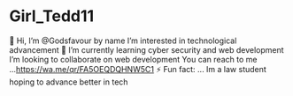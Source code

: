 # Girl_Tedd11
👋 Hi, I’m @Godsfavour by name
I’m interested in technological advancement
🌱 I’m currently learning cyber security and web development
I’m looking to collaborate on web development You can reach to me ...https://wa.me/qr/FA5OEQDQHNW5C1
⚡ Fun fact: ...
Im a law student hoping to advance better in tech
